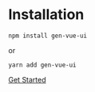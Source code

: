 # Installation

```
npm install gen-vue-ui
```

or

```
yarn add gen-vue-ui
```

[Get Started](#/doc/get-started)
